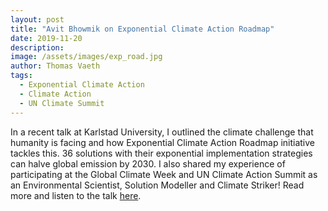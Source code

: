 ```yaml
---
layout: post
title: "Avit Bhowmik on Exponential Climate Action Roadmap"
date: 2019-11-20
description: 
image: /assets/images/exp_road.jpg
author: Thomas Vaeth
tags: 
  - Exponential Climate Action
  - Climate Action
  - UN Climate Summit
---
```

In a recent talk at Karlstad University, I outlined the climate challenge that humanity is facing and how Exponential Climate Action Roadmap initiative tackles this. 36 solutions with their exponential implementation strategies can halve global emission by 2030. I also shared my experience of participating at the Global Climate Week and UN Climate Action Summit as an Environmental Scientist, Solution Modeller and Climate Striker! Read more and listen to the talk [here](https://www.kau.se/en/ccs/cooperation-and-collaboration/avit-bhowmik-exponential-climate-action-roadmap).
